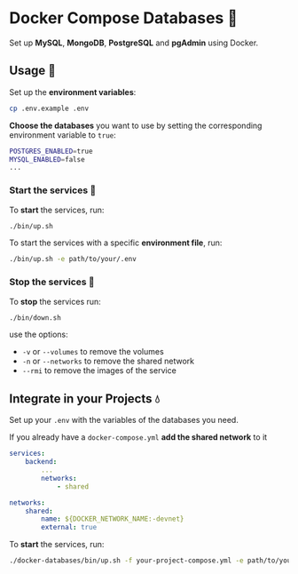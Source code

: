 # Docker Compose Databases 🐳

Set up **MySQL**, **MongoDB**, **PostgreSQL** and **pgAdmin** using Docker.

## Usage 🐋

Set up the **environment variables**:

```bash
cp .env.example .env
```

**Choose the databases** you want to use by setting the corresponding environment variable to `true`:

```bash
POSTGRES_ENABLED=true
MYSQL_ENABLED=false
...
```

### Start the services 🐳

To **start** the services, run:

```bash
./bin/up.sh
```

To start the services with a specific **environment file**, run:

```bash
./bin/up.sh -e path/to/your/.env
```

### Stop the services 🌊

To **stop** the services run:

```bash
./bin/down.sh
```

use the options:

- `-v` or `--volumes` to remove the volumes
- `-n` or `--networks` to remove the shared network
- `--rmi` to remove the images of the service

## Integrate in your Projects 💧

Set up your `.env` with the variables of the databases you need.

If you already have a `docker-compose.yml` **add the shared network** to it

```yml
services:
    backend:
        ...
        networks:
            - shared

networks:
    shared:
        name: ${DOCKER_NETWORK_NAME:-devnet}
        external: true
```

To **start** the services, run:

```bash
./docker-databases/bin/up.sh -f your-project-compose.yml -e path/to/your/.env
```